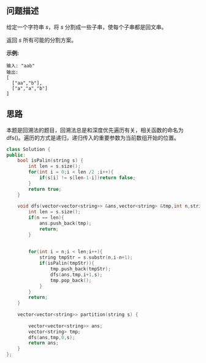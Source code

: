 ## 问题描述

给定一个字符串 *s*，将 *s* 分割成一些子串，使每个子串都是回文串。

返回 *s* 所有可能的分割方案。

**示例:**

```
输入: "aab"
输出:
[
  ["aa","b"],
  ["a","a","b"]
]
```

## 思路

本题是回溯法的题目，回溯法总是和深度优先遍历有关，相关函数的命名为dfs()。遍历的方式是递归，递归传入的重要参数为当前数组开始的位置。

```CPP
class Solution {
public:
    bool isPalin(string s) {
        int len = s.size();
        for(int i = 0;i < len /2 ;i++){
            if(s[i] != s[len-1-i])return false;
        }
        return true;
    }
    
    void dfs(vector<vector<string>> &ans,vector<string> &tmp,int n,string s){//回溯总是和深度优先遍历有关
        int len = s.size();
        if(n == len){
            ans.push_back(tmp);
            return;
        }
        
        
        for(int i = n;i < len;i++){
            string tmpStr = s.substr(n,i-n+1);
            if(isPalin(tmpStr)){
                tmp.push_back(tmpStr);
                dfs(ans,tmp,i+1,s);
                tmp.pop_back();
            }
        }
        return;
    }
    
    vector<vector<string>> partition(string s) {
        
        vector<vector<string>> ans;
        vector<string> tmp;
        dfs(ans,tmp,0,s);
        return ans;
    }  
};
```

